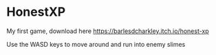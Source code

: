 # HonestXP
My first game, download here https://barlesdcharkley.itch.io/honest-xp

Use the WASD keys to move around and run into enemy slimes
